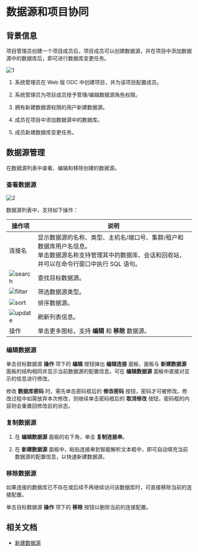 # 数据源和项目协同

## 背景信息

项目管理员创建一个项目成员后，项目成员可以创建数据源，并在项目中添加数据源中的数据库后，即可进行数据库变更任务。

![1](https://obbusiness-private.oss-cn-shanghai.aliyuncs.com/doc/img/odc/420/connection-management/1.png)

1. 系统管理员在 Web 版 ODC 中创建项目，并为该项目配置成员。

2. 系统管理员为项目成员授予管理/编辑数据源角色权限。

3. 拥有新建数据源权限的用户新建数据源。

4. 成员在项目中添加数据源中的数据库。

5. 成员新建数据库变更任务。

## 数据源管理

在数据源列表中查看、编辑和移除创建的数据源。

### 查看数据源

![2](https://obbusiness-private.oss-cn-shanghai.aliyuncs.com/doc/img/odc/420/connection-management/2.png)

数据源列表中，支持如下操作：

| 操作项  |   说明  |
|--------|-------|
| 连接名  | 显示数据源的名称、类型、主机名/端口号、集群/租户和数据库用户名信息。<br>单击数据源名称支持管理其中的数据库、会话和回收站，并可以在命令行窗口中执行 SQL 语句。  |
| ![search](https://help-static-aliyun-doc.aliyuncs.com/assets/img/zh-CN/5526247461/p416691.jpg)   | 查找目标数据源。  |
| ![filter](https://help-static-aliyun-doc.aliyuncs.com/assets/img/zh-CN/0583667361/p352180.jpg)   | 筛选数据源类型。 |
|![sort](https://obbusiness-private.oss-cn-shanghai.aliyuncs.com/doc/img/odc/%E6%8E%92%E5%BA%8F.png)|排序数据源。|
|![update](https://obbusiness-private.oss-cn-shanghai.aliyuncs.com/doc/img/odc/%E5%88%B7%E6%96%B0.jpg)|刷新列表信息。|
| 操作   | 单击更多图标，支持 **编辑** 和 **移除** 数据源。|

### 编辑数据源

单击目标数据源 **操作** 项下的 **编辑** 按钮弹出 **编辑连接** 面板，面板与 **新建数据源** 面板的结构相同并显示当前数据源的配置信息。可在 **编辑数据源** 面板中直接对显示的信息进行修改。

修改 **数据库密码** 时，需先单击密码框后的 **修改密码** 按钮，密码才可被修改。修改过程中如需放弃本次修改，则继续单击密码框后的 **取消修改** 按钮，密码框的内容则会重置回修改前的状态。

### 复制数据源

1. 在 **编辑数据源** 面板的右下角，单击 **复制连接串**。

2. 在 **新建数据源** 面板中，粘贴连接串到智能解析文本框中，即可自动填充当前数据源的配置信息，以快速新建数据源。

### 移除数据源

如果连接的数据库已不存在或后续不再继续访问该数据库时，可直接移除当前的连接配置。

单击目标数据源 **操作** 项下的 **移除** 按钮以删除当前的连接配置。

## 相关文档

- [新建数据源](1.create-a-personal-connection.md)
